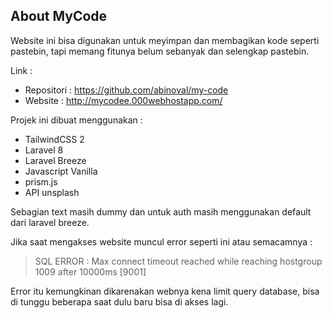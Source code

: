 ## About MyCode

Website ini bisa digunakan untuk meyimpan dan membagikan kode seperti pastebin, tapi memang fitunya belum sebanyak dan selengkap pastebin. 

Link :
- Repositori : https://github.com/abinoval/my-code
- Website : http://mycodee.000webhostapp.com/

Projek ini dibuat menggunakan :
 - TailwindCSS 2
 - Laravel 8
 - Laravel Breeze
 - Javascript Vanilla
 - prism.js
- API unsplash

Sebagian text masih dummy dan untuk auth masih menggunakan default dari laravel breeze.
 
Jika saat mengakses website muncul error seperti ini atau semacamnya :

> SQL ERROR : Max connect timeout reached while reaching hostgroup 1009 after 10000ms [9001]

Error itu kemungkinan dikarenakan webnya kena limit query database, bisa di tunggu beberapa saat dulu baru bisa di akses lagi.
